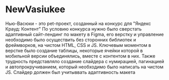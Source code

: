 # NewVasiukee
Нью-Васюки - это pet-проект, созданный на конкурс для "Яндекс Крауд: Контент"
По условию конкурса нужно было сверстать адаптивный сайт-лендинг по макету в Figma, его верстку и управление необходимо было осуществить без сторонних библиотек и фреймворков, на чистом HTML, CSS и JS. 
Ключевым моментом в верстке было создание таблицы, некоторые ячейки которой в мобильной версии объединялись, вместе с контентом в них. 
Также трудность представляло создание слайдера с нумирацией, пагинацией и автопрокручиванием, который необходимо было написать на чистом JS. Слайдер должен был учитыввать адаптивность макета 
